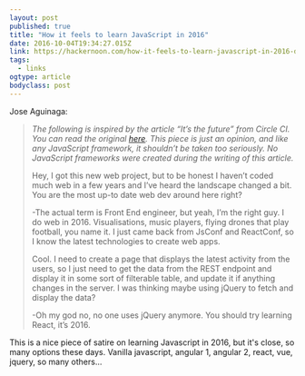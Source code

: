 ```yaml
---
layout: post 
published: true 
title: "How it feels to learn JavaScript in 2016" 
date: 2016-10-04T19:34:27.015Z 
link: https://hackernoon.com/how-it-feels-to-learn-javascript-in-2016-d3a717dd577f#.srewgk2hg 
tags:
  - links
ogtype: article 
bodyclass: post 
---
```


Jose Aguinaga:

> _The following is inspired by the article “It’s the future” from Circle CI. You can read the original [here](https://circleci.com/blog/its-the-future/). This piece is just an opinion, and like any JavaScript framework, it shouldn’t be taken too seriously. No JavaScript frameworks were created during the writing of this article._
> 
> Hey, I got this new web project, but to be honest I haven’t coded much web in a few years and I’ve heard the landscape changed a bit. You are the most up-to date web dev around here right?
> 
> -The actual term is Front End engineer, but yeah, I’m the right guy. I do web in 2016. Visualisations, music players, flying drones that play football, you name it. I just came back from JsConf and ReactConf, so I know the latest technologies to create web apps.
> 
> Cool. I need to create a page that displays the latest activity from the users, so I just need to get the data from the REST endpoint and display it in some sort of filterable table, and update it if anything changes in the server. I was thinking maybe using jQuery to fetch and display the data?
> 
> -Oh my god no, no one uses jQuery anymore. You should try learning React, it’s 2016.

This is a nice piece of satire on learning Javascript in 2016, but it's close, so many options these days. Vanilla javascript, angular 1, angular 2, react, vue, jquery, so many others...
